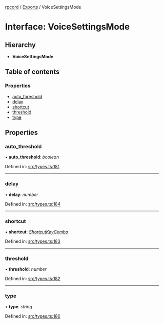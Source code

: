 [rpcord](../README.md) / [Exports](../modules.md) / VoiceSettingsMode

# Interface: VoiceSettingsMode

## Hierarchy

* **VoiceSettingsMode**

## Table of contents

### Properties

- [auto\_threshold](voicesettingsmode.md#auto_threshold)
- [delay](voicesettingsmode.md#delay)
- [shortcut](voicesettingsmode.md#shortcut)
- [threshold](voicesettingsmode.md#threshold)
- [type](voicesettingsmode.md#type)

## Properties

### auto\_threshold

• **auto\_threshold**: *boolean*

Defined in: [src/types.ts:181](https://github.com/DjDeveloperr/RPCord/blob/51e0bc3/src/types.ts#L181)

___

### delay

• **delay**: *number*

Defined in: [src/types.ts:184](https://github.com/DjDeveloperr/RPCord/blob/51e0bc3/src/types.ts#L184)

___

### shortcut

• **shortcut**: [*ShortcutKeyCombo*](shortcutkeycombo.md)

Defined in: [src/types.ts:183](https://github.com/DjDeveloperr/RPCord/blob/51e0bc3/src/types.ts#L183)

___

### threshold

• **threshold**: *number*

Defined in: [src/types.ts:182](https://github.com/DjDeveloperr/RPCord/blob/51e0bc3/src/types.ts#L182)

___

### type

• **type**: *string*

Defined in: [src/types.ts:180](https://github.com/DjDeveloperr/RPCord/blob/51e0bc3/src/types.ts#L180)

